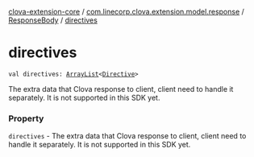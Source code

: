 [clova-extension-core](../../index.md) / [com.linecorp.clova.extension.model.response](../index.md) / [ResponseBody](index.md) / [directives](./directives.md)

# directives

`val directives: `[`ArrayList`](https://kotlinlang.org/api/latest/jvm/stdlib/kotlin.collections/-array-list/index.html)`<`[`Directive`](../../com.linecorp.clova.extension.model.directive/-directive/index.md)`>`

The extra data that Clova response to client, client need to handle it separately. It is not supported in this SDK yet.

### Property

`directives` - The extra data that Clova response to client, client need to handle it separately. It is not supported in this SDK yet.